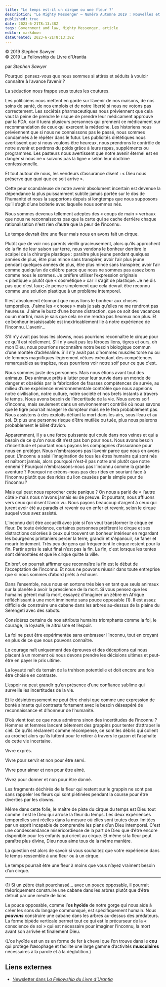 ```yaml
---
title: "Le temps est-il un cirque ou une fleur ?"
description: "Le Mighty Messenger — Numéro Automne 2019 : Nouvelles et opinions pour les lecteurs du Livre d’Urantia"
published: true
date: 2023-6-21T8:13:38Z
tags: Government and law, Mighty Messenger, article
editor: markdown
dateCreated: 2023-6-21T8:13:38Z
---
```


<p class="v-card v-sheet theme--light grey lighten-3 px-2">© 2019 Stephen Sawyer<br>© 2019 La Fellowship du Livre d’Urantia</p>


par _Stephen Sawyer_

Pourquoi pensez-vous que nous sommes si attirés et séduits à vouloir connaître à l’avance l’avenir ?

La séduction nous frappe sous toutes les coutures.

Les politiciens nous mettent en garde sur l’avenir de nos maisons, de nos soins de santé, de nos emplois et de notre liberté si nous ne votons pas correctement. Les sociétés pharmaceutiques nous préviennent que cela vaut la peine de prendre le risque de prendre leur médicament approuvé par la FDA, car il tuera plusieurs personnes qui prennent ce médicament sur recommandation de ceux qui exercent la médecine. Les historiens nous préviennent que si nous ne connaissons pas le passé, nous sommes condamnés à le répéter dans le futur. Les publicités diététiques nous avertissent que si nous voulons être heureux, nous prendrons le contrôle de notre avenir et perdrons du poids grâce à leurs repas, suppléments ou programmes. Les pasteurs nous avertissent que notre avenir éternel est en danger si nous ne « suivons pas la ligne » selon leur doctrine confessionnelle.

Et tout autour de nous, les vendeurs d’assurance disent : « Dieu nous préserve que quoi que ce soit arrive ».

Cette peur scandaleuse de notre avenir absolument incertain est devenue la dépendance la plus puissamment subtile jamais portée sur le dos de l’humanité et nous la supportons depuis si longtemps que nous supposons qu’il s’agit d’une boiterie avec laquelle nous sommes nés.

Nous sommes devenus tellement adeptes des « coups de main » verbaux que nous ne reconnaissons pas que la carte qui se cache derrière chaque rationalisation n'est rien d’autre que la peur de l’inconnu.

Le temps devrait être une fleur mais nous en avons fait un cirque.

Plutôt que de voir nos parents vieillir gracieusement, alors qu’ils approchent de la fin de leur saison sur terre, nous vendons le bonheur derrière le scalpel de la chirurgie plastique : paraître plus jeune pendant quelques années de plus, être plus mince sans transpirer, avoir l’air plus jeune pendant quelques années de plus, être plus mince sans transpirer, avoir l’air comme quelqu’un de célèbre parce que nous ne sommes pas assez bons comme nous le sommes. Je préfère utiliser l’expression originale « plastique » plutôt que « cosmétique » car il s’agit de plastique. Je ne dis pas que c'est faux; Je pense simplement que cela devrait être reconnu comme une solution plastique à un problème intemporel.

Il est absolument étonnant que nous lions le bonheur aux choses temporelles. J'aime les « choses » mais je sais qu’elles ne me rendront pas heureuse. J'aime le buzz d’une bonne distraction, que ce soit des vacances ou un martini, mais je sais que cela ne me rendra pas heureux non plus. Et ce bonheur insaisissable est inextricablement lié à notre expérience de l’inconnu. L'avenir...

S'il n'y avait pas tous les clowns, nous pourrions reconnaître le cirque pour ce qu’il est réellement. S'il n'y avait pas les féroces lions, tigres et ours, oh mon Dieu, nous pourrions reconnaître notre besoin biologique commun d’une montée d’adrénaline. S'il n'y avait pas d’hommes musclés torse nu ou de femmes magnifiques légèrement vêtues exécutant des compétences remarquables au trapèze, nous pourrions voir notre soif pour ce que c'est.

Nous sommes juste des personnes. Mais nous étions avant tout des animaux. Des animaux prêts à lutter pour leur survie dans un monde de danger et obsédés par la fabrication de fausses compétences de survie, au milieu d’une expérience environnementale contrôlée que nous appelons notre civilisation, notre culture, notre société et nos brefs instants à travers le temps. Nous avons besoin de l’incertitude de la vie. Nous avons soif d’inconnu, mais seulement dans un environnement contrôlé où nous savons que le tigre pourrait manger le dompteur mais ne le fera probablement pas. Nous assistons à des exploits défiant la mort dans les airs, sous l’eau et au sol. Et plus une personne risque d’être mutilée ou tuée, plus nous paierons probablement le billet d’avion.

Apparemment, il y a une force puissante qui coule dans nos veines et qui a besoin de ce qu’on nous dit n’est pas bon pour nous. Nous avons besoin d’incertitude et pourtant nous payons les compagnies d’assurance pour nous en protéger. Nous n’embrassons pas l’avenir parce que nous en avons peur. L'inconnu a saisi l’imagination de tous les êtres humains qui sont nés et naîtront jamais, alors pourquoi n'est-il pas notre ami plutôt que notre ennemi ? Pourquoi n’embrassons-nous pas l’inconnu comme la grande aventure ? Pourquoi ne créons-nous pas des rides en souriant face à l’inconnu plutôt que des rides du lion causées par la simple peur de l’inconnu ?

Mais qui peut nous reprocher cette panique ? On nous a parlé de « l’autre côté » mais nous n'avons jamais eu de preuve. Et pourtant, nous affluons vers ceux qui disent l’avoir vu. Nous payons beaucoup d’argent à ceux qui jurent avoir été au paradis et revenir ou en enfer et revenir, selon le cirque auquel vous avez assisté.

L’inconnu doit être accueilli avec joie si l’on veut transformer le cirque en fleur. De toute évidence, certaines personnes préfèrent le cirque et ses distractions colorées à ceux qui trouvent un bonheur intérieur en regardant les bourgeons printaniers percer la terre, grandir et s'épanouir, se faner et mourir lentement. Très peu de gens qui fréquentent le cirque restent pour la fin. Partir après le salut final n’est pas la fin. La fin, c'est lorsque les tentes sont démontées et que le cirque quitte la ville.

En bref, on pourrait affirmer que reconnaître la fin est le début de l’acceptation de l’inconnu. Et nous ne pouvons réussir dans toute entreprise que si nous sommes d’abord prêts à échouer.

Dans l’ensemble, nous nous en sortons très bien en tant que seuls animaux sur la planète à avoir la prescience de la mort. Si vous pensez que les humains gèrent mal la mort, essayez d’imaginer un zèbre en Afrique réfléchissant à une mort imminente sans pouce opposable (1). Il est assez difficile de construire une cabane dans les arbres au-dessus de la plaine du Serengeti avec des sabots.

Considérez certains de nos attributs humains triomphants comme la foi, le courage, la loyauté, le altruisme et l’espoir.

La foi ne peut être expérimentée sans embrasser l’inconnu, tout en croyant en plus de ce que nous pouvons connaître.

Le courage naît uniquement des épreuves et des déceptions qui nous placent à un moment où nous devons prendre les décisions ultimes et peut-être en payer le prix ultime.

La loyauté naît du terrain de la trahison potentielle et doit encore une fois être choisie en contraste.

L’espoir ne peut grandir qu’en présence d’une confiance sublime qui surveille les incertitudes de la vie.

Et le désintéressement ne peut être choisi que comme une expression de bonté aimante qui contraste fortement avec le besoin désespéré de reconnaissance et d’honneur de l’humanité.

D’où vient tout ce que nous admirons sinon des incertitudes de l’inconnu ? Hommes et femmes lancent bêtement des grappins pour tenter d’attraper le ciel. Ce qu’ils réclament comme récompense, ce sont les débris qui collent au crochet alors qu’ils luttent pour le retirer à travers le gazon et l’asphalte de cette vie incertaine.

Vivre exprès.

Vivre pour servir et non pour être servi.

Vivre pour aimer et non pour être aimé.

Vivez pour donner et non pour être donné.

Les fragments déchirés de la fleur qui restent sur le grappin ne sont pas sans rappeler les fleurs qui sont piétinées pendant la course pour être diverties par les clowns.

Même dans cette folie, le maître de piste du cirque du temps est Dieu tout comme il est le Dieu qui arrose la fleur du temps. Les deux expériences temporelles sont réelles dans la mesure où elles sont toutes deux limitées par un esprit incapable de comprendre les plans d’un Dieu intemporel. C'est une condescendance miséricordieuse de la part de Dieu que d’être encore disponible pour les enfants qui crient au cirque. Et même si la fleur peut paraître plus divine, Dieu nous aime tous de la même manière.

La question est alors de savoir si vous souhaitez que votre expérience dans le temps ressemble à une fleur ou à un cirque.

Le temps pourrait être une fleur à moins que vous n’ayez vraiment besoin d’un cirque.

---

(1) Si un zèbre était pourchassé... avec un pouce opposable, il pourrait théoriquement construire une cabane dans les arbres plutôt que d’être détruit par une meute de lions.

Le pouce opposable, comme l’**os hyoïde** de notre gorge qui nous aide à créer les sons du langage communiqué, est spécifiquement humain. Nous ***pouvons*** construire une cabane dans les arbres au-dessus des prédateurs. La forme bipède verticale permet tout ce qui est le précurseur de la « conscience de soi » qui est nécessaire pour imaginer l’inconnu, la mort avant son arrivée et finalement Dieu.

(L'os hyoïde est un os en forme de fer à cheval que l’on trouve dans le **cou** qui protège l’œsophage et facilite une large gamme d’activités **musculaires** nécessaires à la parole et à la déglutition.)

## Liens externes

* [Newsletter dans _La Fellowship du Livre d’Urantia_](https://assetrepository.urantiabook.org/AssetRepository/Communications/Mighty-Messenger/MM-2019-Fall.pdf)

<br>

